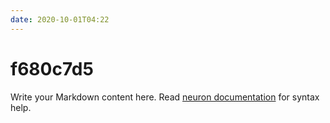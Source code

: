 ```yaml
---
date: 2020-10-01T04:22
---
```


# f680c7d5

Write your Markdown content here. Read [neuron documentation](https://neuron.zettel.page/2011404.html) for syntax help.


